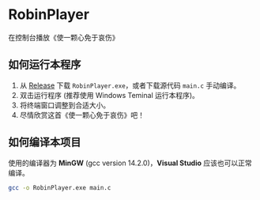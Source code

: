 # RobinPlayer
在控制台播放《使一颗心免于哀伤》

## 如何运行本程序
1. 从 [Release](https://github.com/SyrieYume/RobinPlayer/releases) 下载 `RobinPlayer.exe`，或者下载源代码 `main.c` 手动编译。
2. 双击运行程序 (推荐使用 Windows Teminal 运行本程序)。
3. 将终端窗口调整到合适大小。
4. 尽情欣赏这首《使一颗心免于哀伤》吧！


## 如何编译本项目
使用的编译器为 **MinGW** (gcc version 14.2.0)，**Visual Studio** 应该也可以正常编译。
```bash
gcc -o RobinPlayer.exe main.c
```
